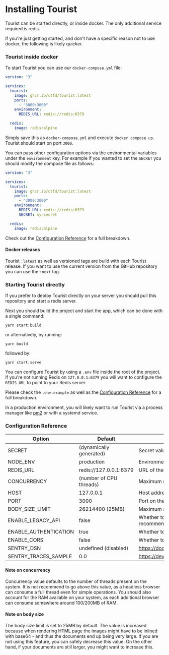 # Installing Tourist

Tourist can be started directly, or inside docker. The only additional service required is redis.

If you're just getting started, and don't have a specific reason not to use docker, the following is likely quicker.

### Tourist inside docker

To start Tourist you can use our `docker-compose.yml` file:

```yaml
version: "3"

services:
  tourist:
    image: ghcr.io/ctfd/tourist:latest
    ports:
      - "3000:3000"
    environment:
      REDIS_URL: redis://redis:6379

  redis:
    image: redis:alpine
```

Simply save this as `docker-compose.yml` and execute `docker compose up`. Tourist should start on port `3000`.

You can pass other configuration options via the environmental variables under the `environment` key.
For example if you wanted to set the `SECRET` you should modify the compose file as follows:

```yaml
version: "3"

services:
  tourist:
    image: ghcr.io/ctfd/tourist:latest
    ports:
      - "3000:3000"
    environment:
      REDIS_URL: redis://redis:6379
      SECRET: my-secret

  redis:
    image: redis:alpine
```

Check out the [Configuration Reference](#configuration-reference) for a full breakdown.

#### Docker releases

Tourist `:latest` as well as versioned tags are build with each Tourist release.
If you want to use the current version from the GitHub repository you can use the `:next` tag.

### Starting Tourist directly

If you prefer to deploy Tourist directly on your server you should pull this repository and start a redis server.

Next you should build the project and start the app, which can be done with a single command:

`yarn start:build`

or alternatively, by running:

`yarn build`

followed by:

`yarn start:serve`

You can configure Tourist by using a `.env` file inside the root of the project.
If you're not running Redis on `127.0.0.1:6379` you will want to configure the `REDIS_URL` to point to your Redis
server.

Please check the `.env.example` as well as the [Configuration Reference](#configuration-reference) for a full breakdown.

In a production environment, you will likely want to run Tourist via a process manager
like [pm2](https://pm2.keymetrics.io/) or with a systemd service.

### Configuration Reference

| Option                | Default                 | Description                                                                      |
|-----------------------|-------------------------|----------------------------------------------------------------------------------|
| SECRET                | (dynamically generated) | Secret value for token authentication purposes.                                  |
| NODE_ENV              | production              | Environment Tourist is running in.                                               |
| REDIS_URL             | redis://127.0.0.1:6379  | URL of the redis server.                                                         |
| CONCURRENCY           | (number of CPU threads) | Maximum number of jobs processed concurrently.                                   |
| HOST                  | 127.0.0.1               | Host address that Tourist will listen on.                                        |
| PORT                  | 3000                    | Port on the host address that tourist will listen on.                            |
| BODY_SIZE_LIMIT       | 26214400 (25MB)         | Maximum allowed body size                                                        |
| ENABLE_LEGACY_API     | false                   | Whether to enable legacy portion of the API (not recommended).                   |
| ENABLE_AUTHENTICATION | true                    | Whether to enable authentication with tokens (recommended).                      |
| ENABLE_CORS           | false                   | Whether to enable [CORS](https://developer.mozilla.org/en-US/docs/Web/HTTP/CORS) |
| SENTRY_DSN            | undefined (disabled)    | <https://docs.sentry.io/product/sentry-basics/dsn-explainer/>                    |
| SENTRY_TRACES_SAMPLE  | 0.0                     | <https://develop.sentry.dev/sdk/performance/#tracessamplerate>                   |

#### Note on concurrency

Concurrency value defaults to the number of threads present on the system. It is not recommend to go above this value,
as a headless browser can consume a full thread even for simple operations. You should also account for the RAM
available on your system, as each additional browser can consume somewhere around 100/200MB of RAM.


#### Note on body size

The body size limit is set to 25MB by default. The value is increased because when rendering HTML page the images might 
have to be inlined with base64 - and thus the documents end up being very large. If you are not using this feature, you 
can safely decrease this value. On the other hand, if your documents are still larger, you might want to increase this.

